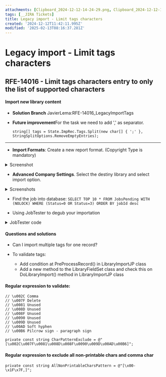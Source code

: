 ```yaml
---
attachments: [Clipboard_2024-12-12-14-24-29.png, Clipboard_2024-12-12-14-26-13.png, Clipboard_2024-12-12-14-27-37.png, Clipboard_2024-12-12-14-31-06.png, Clipboard_2024-12-12-14-31-25.png, Clipboard_2024-12-13-13-58-18.png]
tags: [__JIRA Tickets]
title: Legacy import - Limit tags characters
created: '2024-12-12T11:42:11.995Z'
modified: '2025-02-13T08:16:37.281Z'
---
```


# Legacy import - Limit tags characters
## RFE-14016 - Limit tags characters entry to only the list of supported characters

#### Import new library content

- **Solution Branch** JavierLema:RFE-14016_LegacyImportTags

- **Future improvement**For the task we need to add ',' as separator.
  ```
  string[] tags = State.ImpRec.Tags.Split(new char[] { ';' }, StringSplitOptions.RemoveEmptyEntries);
  ```
<hr/>

- **Import Formats**: Create a new report format. (Copyright Type is mandatory)
<details>
  <summary>Screenshot</summary>

  ![](@attachment/Clipboard_2024-12-12-14-24-29.png) 
</details>

- **Advanced Company Settings**. Select the destiny library and select import option.
<details>
  <summary>Screenshots</summary>

  ![](@attachment/Clipboard_2024-12-12-14-26-13.png)
  ![](@attachment/Clipboard_2024-12-12-14-27-37.png)
  ![](@attachment/Clipboard_2024-12-12-14-31-06.png)
  ![](@attachment/Clipboard_2024-12-12-14-31-25.png)
</details>

- Find the job into database:
```SELECT TOP 10 * FROM JobsPending WITH (NOLOCK) WHERE (Status=0 OR Status=3) ORDER BY jobId desc```

- Using JobTester to degub your importation
<details>
  <summary>JobTester code</summary>
  
  ```
  try
  {

    using (DbContext db = new DbContext())
    {
      ImportJob job = new ImportJob();
      job.Load(74741, db);

      LibraryImportJP processor = new LibraryImportJP();
      processor.BeginExecution(job, 1000, Callback);
    }
  }
  catch(Exception ex)
  {
    Console.WriteLine(ex);
  }

  private static void Callback(JobProcessor processor)
  {
  }

  ```
  **JobProcessor**
  ```
  public virtual bool BeginExecution(Job p_oJob, short serverId, JobCompleteCB p_oCB)
  ...
  #if DEBUG
		ExecuteThread();
		return true;
  #endif
  ```
  **LibraryImportJP**
  ```
  protected JobResult DoLibraryImport()
  ...
  #if DEBUG
				sourceFilePath = @"C:\Temp\Import";
  #endif
  ```
</details>

#### Questions and solutions
- Can I import multiple tags for one record?

- To validate tags:
  - Add condition at PreProcessRecord() in LibraryImportJP class
  - Add a new method to the LibraryFieldSet class and check this on DoLibraryImport() method in LibraryImportJP class

#### Regular expression to validate:
```
// \u002C Comma
// \u007F Delete
// \u0081 Unused
// \u008D Unused
// \u008F Unused
// \u0090 Unused
// \u009D Unused
// \u00AD Soft hyphen
// \u00B6 Pilcrow sign - paragraph sign

private const string CharPatternExclude = @"[\u002C\u007F\u0081\u008D\u008F\u0090\u009D\u00AD\u00B6]";
```

#### Regular expression to exclude all non-printable chars and comma char
```
private const string AllNonPrintableCharsPattern = @"[\x00-\x1F\x7F,]";
```


